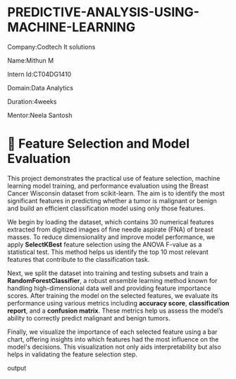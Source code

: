 # PREDICTIVE-ANALYSIS-USING-MACHINE-LEARNING

Company:Codtech It solutions

Name:Mithun M

Intern Id:CT04DG1410

Domain:Data Analytics

Duration:4weeks

Mentor:Neela Santosh




# 🧪 Feature Selection and Model Evaluation

This project demonstrates the practical use of feature selection, machine learning model training, and performance evaluation using the Breast Cancer Wisconsin dataset from scikit-learn. The aim is to identify the most significant features in predicting whether a tumor is malignant or benign and build an efficient classification model using only those features.

We begin by loading the dataset, which contains 30 numerical features extracted from digitized images of fine needle aspirate (FNA) of breast masses. To reduce dimensionality and improve model performance, we apply **SelectKBest** feature selection using the ANOVA F-value as a statistical test. This method helps us identify the top 10 most relevant features that contribute to the classification task.

Next, we split the dataset into training and testing subsets and train a **RandomForestClassifier**, a robust ensemble learning method known for handling high-dimensional data well and providing feature importance scores. After training the model on the selected features, we evaluate its performance using various metrics including **accuracy score**, **classification report**, and a **confusion matrix**. These metrics help us assess the model’s ability to correctly predict malignant and benign tumors.

Finally, we visualize the importance of each selected feature using a bar chart, offering insights into which features had the most influence on the model's decisions. This visualization not only aids interpretability but also helps in validating the feature selection step.





output







